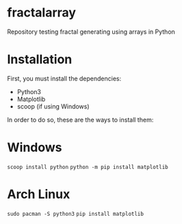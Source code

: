 # fractalarray

Repository testing fractal generating using arrays in Python

# Installation

First, you must install the dependencies:

* Python3
* Matplotlib
* scoop (if using Windows)

In order to do so, these are the ways to install them:

# Windows

``scoop install python``
``python -m pip install matplotlib``

# Arch Linux

```sudo pacman -S python3```
```pip install matplotlib```
